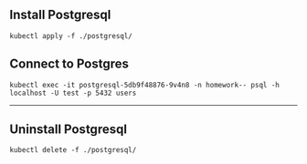 ## Install Postgresql

```shell
kubectl apply -f ./postgresql/
```

## Connect to Postgres

```shell
kubectl exec -it postgresql-5db9f48876-9v4n8 -n homework-- psql -h localhost -U test -p 5432 users
```
___

## Uninstall Postgresql

```shell
kubectl delete -f ./postgresql/
```
